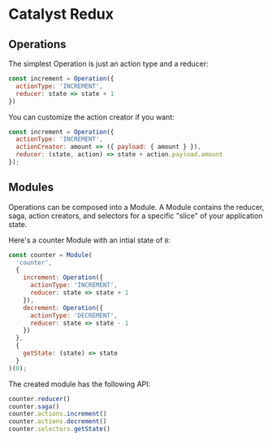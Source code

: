# Catalyst Redux

## Operations

The simplest Operation is just an action type and a reducer:

```javascript
const increment = Operation({
  actionType: 'INCREMENT',
  reducer: state => state + 1
})
```

You can customize the action creator if you want:

```javascript
const increment = Operation({
  actionType: 'INCREMENT',
  actionCreator: amount => ({ payload: { amount } }),
  reducer: (state, action) => state + action.payload.amount
});
```

## Modules

Operations can be composed into a Module. A Module contains the reducer, saga, action creators, and selectors for a specific "slice" of your application state.

Here's a counter Module with an intial state of `0`:

```javascript
const counter = Module(
  'counter',
  {
    increment: Operation({
      actionType: 'INCREMENT',
      reducer: state => state + 1
    }),
    decrement: Operation({
      actionType: 'DECREMENT',
      reducer: state => state - 1
    })
  },
  {
    getState: (state) => state
  }
)(0);
```

The created module has the following API:

```javascript
counter.reducer()
counter.saga()
counter.actions.increment()
counter.actions.decrement()
counter.selectors.getState()
```
